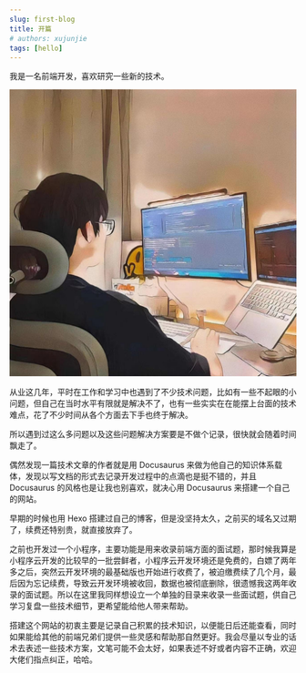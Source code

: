 ```yaml
---
slug: first-blog
title: 开篇
# authors: xujunjie
tags: [hello]
---
```


我是一名前端开发，喜欢研究一些新的技术。

<!--truncate-->

![Docusaurus Plushie](/img/author_avatar.jpeg)

从业这几年，平时在工作和学习中也遇到了不少技术问题，比如有一些不起眼的小问题，但自己在当时水平有限就是解决不了，也有一些实实在在能摆上台面的技术难点，花了不少时间从各个方面去下手也终于解决。

所以遇到过这么多问题以及这些问题解决方案要是不做个记录，很快就会随着时间飘走了。

偶然发现一篇技术文章的作者就是用 Docusaurus 来做为他自己的知识体系载体，发现以写文档的形式去记录开发过程中的点滴也是挺不错的，并且 Docusaurus 的风格也是让我也别喜欢，就决心用 Docusaurus 来搭建一个自己的网站。

早期的时候也用 Hexo 搭建过自己的博客，但是没坚持太久，之前买的域名又过期了，续费还特别贵，就直接放弃了。

之前也开发过一个小程序，主要功能是用来收录前端方面的面试题，那时候我算是小程序云开发的比较早的一批尝鲜者，小程序云开发环境还是免费的，白嫖了两年多之后，突然云开发环境的最基础版也开始进行收费了，被迫缴费续了几个月，最后因为忘记续费，导致云开发环境被收回，数据也被彻底删除，很遗憾我这两年收录的面试题。所以在这里我同样想设立一个单独的目录来收录一些面试题，供自己学习复盘一些技术细节，更希望能给他人带来帮助。

搭建这个网站的初衷主要是记录自己积累的技术知识，以便能日后还能查看，同时如果能给其他的前端兄弟们提供一些灵感和帮助那自然更好。我会尽量以专业的话术去表述一些技术方案，文笔可能不会太好，如果表述不好或者内容不正确，欢迎大佬们指点纠正，哈哈。



